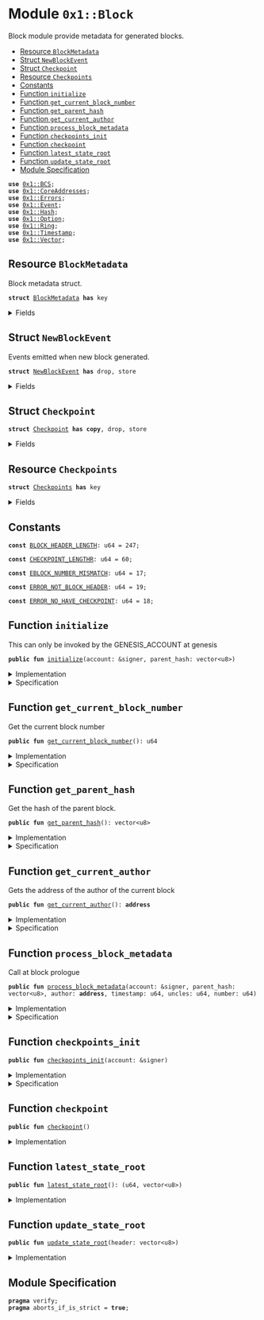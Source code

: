 
<a name="0x1_Block"></a>

# Module `0x1::Block`

Block module provide metadata for generated blocks.


-  [Resource `BlockMetadata`](#0x1_Block_BlockMetadata)
-  [Struct `NewBlockEvent`](#0x1_Block_NewBlockEvent)
-  [Struct `Checkpoint`](#0x1_Block_Checkpoint)
-  [Resource `Checkpoints`](#0x1_Block_Checkpoints)
-  [Constants](#@Constants_0)
-  [Function `initialize`](#0x1_Block_initialize)
-  [Function `get_current_block_number`](#0x1_Block_get_current_block_number)
-  [Function `get_parent_hash`](#0x1_Block_get_parent_hash)
-  [Function `get_current_author`](#0x1_Block_get_current_author)
-  [Function `process_block_metadata`](#0x1_Block_process_block_metadata)
-  [Function `checkpoints_init`](#0x1_Block_checkpoints_init)
-  [Function `checkpoint`](#0x1_Block_checkpoint)
-  [Function `latest_state_root`](#0x1_Block_latest_state_root)
-  [Function `update_state_root`](#0x1_Block_update_state_root)
-  [Module Specification](#@Module_Specification_1)


<pre><code><b>use</b> <a href="BCS.md#0x1_BCS">0x1::BCS</a>;
<b>use</b> <a href="CoreAddresses.md#0x1_CoreAddresses">0x1::CoreAddresses</a>;
<b>use</b> <a href="Errors.md#0x1_Errors">0x1::Errors</a>;
<b>use</b> <a href="Event.md#0x1_Event">0x1::Event</a>;
<b>use</b> <a href="Hash.md#0x1_Hash">0x1::Hash</a>;
<b>use</b> <a href="Option.md#0x1_Option">0x1::Option</a>;
<b>use</b> <a href="Ring.md#0x1_Ring">0x1::Ring</a>;
<b>use</b> <a href="Timestamp.md#0x1_Timestamp">0x1::Timestamp</a>;
<b>use</b> <a href="Vector.md#0x1_Vector">0x1::Vector</a>;
</code></pre>



<a name="0x1_Block_BlockMetadata"></a>

## Resource `BlockMetadata`

Block metadata struct.


<pre><code><b>struct</b> <a href="Block.md#0x1_Block_BlockMetadata">BlockMetadata</a> <b>has</b> key
</code></pre>



<details>
<summary>Fields</summary>


<dl>
<dt>
<code>number: u64</code>
</dt>
<dd>
 number of the current block
</dd>
<dt>
<code>parent_hash: vector&lt;u8&gt;</code>
</dt>
<dd>
 Hash of the parent block.
</dd>
<dt>
<code>author: <b>address</b></code>
</dt>
<dd>
 Author of the current block.
</dd>
<dt>
<code>uncles: u64</code>
</dt>
<dd>
 number of uncles.
</dd>
<dt>
<code>new_block_events: <a href="Event.md#0x1_Event_EventHandle">Event::EventHandle</a>&lt;<a href="Block.md#0x1_Block_NewBlockEvent">Block::NewBlockEvent</a>&gt;</code>
</dt>
<dd>
 Handle of events when new blocks are emitted
</dd>
</dl>


</details>

<a name="0x1_Block_NewBlockEvent"></a>

## Struct `NewBlockEvent`

Events emitted when new block generated.


<pre><code><b>struct</b> <a href="Block.md#0x1_Block_NewBlockEvent">NewBlockEvent</a> <b>has</b> drop, store
</code></pre>



<details>
<summary>Fields</summary>


<dl>
<dt>
<code>number: u64</code>
</dt>
<dd>

</dd>
<dt>
<code>author: <b>address</b></code>
</dt>
<dd>

</dd>
<dt>
<code>timestamp: u64</code>
</dt>
<dd>

</dd>
<dt>
<code>uncles: u64</code>
</dt>
<dd>

</dd>
</dl>


</details>

<a name="0x1_Block_Checkpoint"></a>

## Struct `Checkpoint`



<pre><code><b>struct</b> <a href="Block.md#0x1_Block_Checkpoint">Checkpoint</a> <b>has</b> <b>copy</b>, drop, store
</code></pre>



<details>
<summary>Fields</summary>


<dl>
<dt>
<code>block_number: u64</code>
</dt>
<dd>

</dd>
<dt>
<code>block_hash: vector&lt;u8&gt;</code>
</dt>
<dd>

</dd>
<dt>
<code>state_root: <a href="Option.md#0x1_Option_Option">Option::Option</a>&lt;vector&lt;u8&gt;&gt;</code>
</dt>
<dd>

</dd>
</dl>


</details>

<a name="0x1_Block_Checkpoints"></a>

## Resource `Checkpoints`



<pre><code><b>struct</b> <a href="Block.md#0x1_Block_Checkpoints">Checkpoints</a> <b>has</b> key
</code></pre>



<details>
<summary>Fields</summary>


<dl>
<dt>
<code>checkpoints: <a href="Ring.md#0x1_Ring_Ring">Ring::Ring</a>&lt;<a href="Block.md#0x1_Block_Checkpoint">Block::Checkpoint</a>&gt;</code>
</dt>
<dd>

</dd>
<dt>
<code>index: u64</code>
</dt>
<dd>

</dd>
</dl>


</details>

<a name="@Constants_0"></a>

## Constants


<a name="0x1_Block_BLOCK_HEADER_LENGTH"></a>



<pre><code><b>const</b> <a href="Block.md#0x1_Block_BLOCK_HEADER_LENGTH">BLOCK_HEADER_LENGTH</a>: u64 = 247;
</code></pre>



<a name="0x1_Block_CHECKPOINT_LENGTHR"></a>



<pre><code><b>const</b> <a href="Block.md#0x1_Block_CHECKPOINT_LENGTHR">CHECKPOINT_LENGTHR</a>: u64 = 60;
</code></pre>



<a name="0x1_Block_EBLOCK_NUMBER_MISMATCH"></a>



<pre><code><b>const</b> <a href="Block.md#0x1_Block_EBLOCK_NUMBER_MISMATCH">EBLOCK_NUMBER_MISMATCH</a>: u64 = 17;
</code></pre>



<a name="0x1_Block_ERROR_NOT_BLOCK_HEADER"></a>



<pre><code><b>const</b> <a href="Block.md#0x1_Block_ERROR_NOT_BLOCK_HEADER">ERROR_NOT_BLOCK_HEADER</a>: u64 = 19;
</code></pre>



<a name="0x1_Block_ERROR_NO_HAVE_CHECKPOINT"></a>



<pre><code><b>const</b> <a href="Block.md#0x1_Block_ERROR_NO_HAVE_CHECKPOINT">ERROR_NO_HAVE_CHECKPOINT</a>: u64 = 18;
</code></pre>



<a name="0x1_Block_initialize"></a>

## Function `initialize`

This can only be invoked by the GENESIS_ACCOUNT at genesis


<pre><code><b>public</b> <b>fun</b> <a href="Block.md#0x1_Block_initialize">initialize</a>(account: &signer, parent_hash: vector&lt;u8&gt;)
</code></pre>



<details>
<summary>Implementation</summary>


<pre><code><b>public</b> <b>fun</b> <a href="Block.md#0x1_Block_initialize">initialize</a>(account: &signer, parent_hash: vector&lt;u8&gt;) {
    <a href="Timestamp.md#0x1_Timestamp_assert_genesis">Timestamp::assert_genesis</a>();
    <a href="CoreAddresses.md#0x1_CoreAddresses_assert_genesis_address">CoreAddresses::assert_genesis_address</a>(account);

    <b>move_to</b>&lt;<a href="Block.md#0x1_Block_BlockMetadata">BlockMetadata</a>&gt;(
        account,
        <a href="Block.md#0x1_Block_BlockMetadata">BlockMetadata</a> {
            number: 0,
            parent_hash: parent_hash,
            author: <a href="CoreAddresses.md#0x1_CoreAddresses_GENESIS_ADDRESS">CoreAddresses::GENESIS_ADDRESS</a>(),
            uncles: 0,
            new_block_events: <a href="Event.md#0x1_Event_new_event_handle">Event::new_event_handle</a>&lt;<a href="Block.md#0x1_Block_NewBlockEvent">Self::NewBlockEvent</a>&gt;(account),
        });
}
</code></pre>



</details>

<details>
<summary>Specification</summary>



<pre><code><b>aborts_if</b> !<a href="Timestamp.md#0x1_Timestamp_is_genesis">Timestamp::is_genesis</a>();
<b>aborts_if</b> <a href="Signer.md#0x1_Signer_address_of">Signer::address_of</a>(account) != <a href="CoreAddresses.md#0x1_CoreAddresses_GENESIS_ADDRESS">CoreAddresses::GENESIS_ADDRESS</a>();
<b>aborts_if</b> <b>exists</b>&lt;<a href="Block.md#0x1_Block_BlockMetadata">BlockMetadata</a>&gt;(<a href="Signer.md#0x1_Signer_address_of">Signer::address_of</a>(account));
</code></pre>



</details>

<a name="0x1_Block_get_current_block_number"></a>

## Function `get_current_block_number`

Get the current block number


<pre><code><b>public</b> <b>fun</b> <a href="Block.md#0x1_Block_get_current_block_number">get_current_block_number</a>(): u64
</code></pre>



<details>
<summary>Implementation</summary>


<pre><code><b>public</b> <b>fun</b> <a href="Block.md#0x1_Block_get_current_block_number">get_current_block_number</a>(): u64 <b>acquires</b> <a href="Block.md#0x1_Block_BlockMetadata">BlockMetadata</a> {
  <b>borrow_global</b>&lt;<a href="Block.md#0x1_Block_BlockMetadata">BlockMetadata</a>&gt;(<a href="CoreAddresses.md#0x1_CoreAddresses_GENESIS_ADDRESS">CoreAddresses::GENESIS_ADDRESS</a>()).number
}
</code></pre>



</details>

<details>
<summary>Specification</summary>



<pre><code><b>aborts_if</b> !<b>exists</b>&lt;<a href="Block.md#0x1_Block_BlockMetadata">BlockMetadata</a>&gt;(<a href="CoreAddresses.md#0x1_CoreAddresses_GENESIS_ADDRESS">CoreAddresses::GENESIS_ADDRESS</a>());
</code></pre>



</details>

<a name="0x1_Block_get_parent_hash"></a>

## Function `get_parent_hash`

Get the hash of the parent block.


<pre><code><b>public</b> <b>fun</b> <a href="Block.md#0x1_Block_get_parent_hash">get_parent_hash</a>(): vector&lt;u8&gt;
</code></pre>



<details>
<summary>Implementation</summary>


<pre><code><b>public</b> <b>fun</b> <a href="Block.md#0x1_Block_get_parent_hash">get_parent_hash</a>(): vector&lt;u8&gt; <b>acquires</b> <a href="Block.md#0x1_Block_BlockMetadata">BlockMetadata</a> {
  *&<b>borrow_global</b>&lt;<a href="Block.md#0x1_Block_BlockMetadata">BlockMetadata</a>&gt;(<a href="CoreAddresses.md#0x1_CoreAddresses_GENESIS_ADDRESS">CoreAddresses::GENESIS_ADDRESS</a>()).parent_hash
}
</code></pre>



</details>

<details>
<summary>Specification</summary>



<pre><code><b>aborts_if</b> !<b>exists</b>&lt;<a href="Block.md#0x1_Block_BlockMetadata">BlockMetadata</a>&gt;(<a href="CoreAddresses.md#0x1_CoreAddresses_GENESIS_ADDRESS">CoreAddresses::GENESIS_ADDRESS</a>());
</code></pre>



</details>

<a name="0x1_Block_get_current_author"></a>

## Function `get_current_author`

Gets the address of the author of the current block


<pre><code><b>public</b> <b>fun</b> <a href="Block.md#0x1_Block_get_current_author">get_current_author</a>(): <b>address</b>
</code></pre>



<details>
<summary>Implementation</summary>


<pre><code><b>public</b> <b>fun</b> <a href="Block.md#0x1_Block_get_current_author">get_current_author</a>(): <b>address</b> <b>acquires</b> <a href="Block.md#0x1_Block_BlockMetadata">BlockMetadata</a> {
  <b>borrow_global</b>&lt;<a href="Block.md#0x1_Block_BlockMetadata">BlockMetadata</a>&gt;(<a href="CoreAddresses.md#0x1_CoreAddresses_GENESIS_ADDRESS">CoreAddresses::GENESIS_ADDRESS</a>()).author
}
</code></pre>



</details>

<details>
<summary>Specification</summary>



<pre><code><b>aborts_if</b> !<b>exists</b>&lt;<a href="Block.md#0x1_Block_BlockMetadata">BlockMetadata</a>&gt;(<a href="CoreAddresses.md#0x1_CoreAddresses_GENESIS_ADDRESS">CoreAddresses::GENESIS_ADDRESS</a>());
</code></pre>



</details>

<a name="0x1_Block_process_block_metadata"></a>

## Function `process_block_metadata`

Call at block prologue


<pre><code><b>public</b> <b>fun</b> <a href="Block.md#0x1_Block_process_block_metadata">process_block_metadata</a>(account: &signer, parent_hash: vector&lt;u8&gt;, author: <b>address</b>, timestamp: u64, uncles: u64, number: u64)
</code></pre>



<details>
<summary>Implementation</summary>


<pre><code><b>public</b> <b>fun</b> <a href="Block.md#0x1_Block_process_block_metadata">process_block_metadata</a>(account: &signer, parent_hash: vector&lt;u8&gt;,author: <b>address</b>, timestamp: u64, uncles:u64, number:u64) <b>acquires</b> <a href="Block.md#0x1_Block_BlockMetadata">BlockMetadata</a>{
    <a href="CoreAddresses.md#0x1_CoreAddresses_assert_genesis_address">CoreAddresses::assert_genesis_address</a>(account);

    <b>let</b> block_metadata_ref = <b>borrow_global_mut</b>&lt;<a href="Block.md#0x1_Block_BlockMetadata">BlockMetadata</a>&gt;(<a href="CoreAddresses.md#0x1_CoreAddresses_GENESIS_ADDRESS">CoreAddresses::GENESIS_ADDRESS</a>());
    <b>assert</b>!(number == (block_metadata_ref.number + 1), <a href="Errors.md#0x1_Errors_invalid_argument">Errors::invalid_argument</a>(<a href="Block.md#0x1_Block_EBLOCK_NUMBER_MISMATCH">EBLOCK_NUMBER_MISMATCH</a>));
    block_metadata_ref.number = number;
    block_metadata_ref.author= author;
    block_metadata_ref.parent_hash = parent_hash;
    block_metadata_ref.uncles = uncles;

    <a href="Event.md#0x1_Event_emit_event">Event::emit_event</a>&lt;<a href="Block.md#0x1_Block_NewBlockEvent">NewBlockEvent</a>&gt;(
      &<b>mut</b> block_metadata_ref.new_block_events,
      <a href="Block.md#0x1_Block_NewBlockEvent">NewBlockEvent</a> {
          number: number,
          author: author,
          timestamp: timestamp,
          uncles: uncles,
      }
    );
}
</code></pre>



</details>

<details>
<summary>Specification</summary>



<pre><code><b>aborts_if</b> <a href="Signer.md#0x1_Signer_address_of">Signer::address_of</a>(account) != <a href="CoreAddresses.md#0x1_CoreAddresses_GENESIS_ADDRESS">CoreAddresses::GENESIS_ADDRESS</a>();
<b>aborts_if</b> !<b>exists</b>&lt;<a href="Block.md#0x1_Block_BlockMetadata">BlockMetadata</a>&gt;(<a href="CoreAddresses.md#0x1_CoreAddresses_GENESIS_ADDRESS">CoreAddresses::GENESIS_ADDRESS</a>());
<b>aborts_if</b> number != <b>global</b>&lt;<a href="Block.md#0x1_Block_BlockMetadata">BlockMetadata</a>&gt;(<a href="CoreAddresses.md#0x1_CoreAddresses_GENESIS_ADDRESS">CoreAddresses::GENESIS_ADDRESS</a>()).number + 1;
</code></pre>




<a name="0x1_Block_AbortsIfBlockMetadataNotExist"></a>


<pre><code><b>schema</b> <a href="Block.md#0x1_Block_AbortsIfBlockMetadataNotExist">AbortsIfBlockMetadataNotExist</a> {
    <b>aborts_if</b> !<b>exists</b>&lt;<a href="Block.md#0x1_Block_BlockMetadata">BlockMetadata</a>&gt;(<a href="CoreAddresses.md#0x1_CoreAddresses_GENESIS_ADDRESS">CoreAddresses::GENESIS_ADDRESS</a>());
}
</code></pre>



</details>

<a name="0x1_Block_checkpoints_init"></a>

## Function `checkpoints_init`



<pre><code><b>public</b> <b>fun</b> <a href="Block.md#0x1_Block_checkpoints_init">checkpoints_init</a>(account: &signer)
</code></pre>



<details>
<summary>Implementation</summary>


<pre><code><b>public</b> <b>fun</b> <a href="Block.md#0x1_Block_checkpoints_init">checkpoints_init</a>(account: &signer){
    <b>let</b> checkpoints = <a href="Ring.md#0x1_Ring_create_with_capacity">Ring::create_with_capacity</a>&lt;<a href="Block.md#0x1_Block_Checkpoint">Checkpoint</a>&gt;(<a href="Block.md#0x1_Block_CHECKPOINT_LENGTHR">CHECKPOINT_LENGTHR</a>);
    <b>move_to</b>&lt;<a href="Block.md#0x1_Block_Checkpoints">Checkpoints</a>&gt;(
        account,
        <a href="Block.md#0x1_Block_Checkpoints">Checkpoints</a> {
           checkpoints  : checkpoints,
           index        : 0
    });
}
</code></pre>



</details>

<details>
<summary>Specification</summary>



<pre><code><b>aborts_if</b> <b>exists</b>&lt;<a href="Block.md#0x1_Block_Checkpoints">Checkpoints</a>&gt;(<a href="CoreAddresses.md#0x1_CoreAddresses_GENESIS_ADDRESS">CoreAddresses::GENESIS_ADDRESS</a>());
</code></pre>



</details>

<a name="0x1_Block_checkpoint"></a>

## Function `checkpoint`



<pre><code><b>public</b> <b>fun</b> <a href="Block.md#0x1_Block_checkpoint">checkpoint</a>()
</code></pre>



<details>
<summary>Implementation</summary>


<pre><code><b>public</b> <b>fun</b> <a href="Block.md#0x1_Block_checkpoint">checkpoint</a>() <b>acquires</b> <a href="Block.md#0x1_Block_BlockMetadata">BlockMetadata</a>, <a href="Block.md#0x1_Block_Checkpoints">Checkpoints</a>{
    <b>let</b> parent_block_number = <a href="Block.md#0x1_Block_get_current_block_number">get_current_block_number</a>() - 1;
    <b>let</b> parent_block_hash   = <a href="Block.md#0x1_Block_get_parent_hash">get_parent_hash</a>();

    <b>let</b> checkpoints = <b>borrow_global_mut</b>&lt;<a href="Block.md#0x1_Block_Checkpoints">Checkpoints</a>&gt;(<a href="CoreAddresses.md#0x1_CoreAddresses_GENESIS_ADDRESS">CoreAddresses::GENESIS_ADDRESS</a>());
    checkpoints.index = checkpoints.index + 1;

    <b>let</b> op_checkpoint = <a href="Ring.md#0x1_Ring_push">Ring::push</a>&lt;<a href="Block.md#0x1_Block_Checkpoint">Checkpoint</a>&gt;(&<b>mut</b> checkpoints.checkpoints, <a href="Block.md#0x1_Block_Checkpoint">Checkpoint</a> {
                                                            block_number: parent_block_number,
                                                            block_hash: parent_block_hash,
                                                            state_root: <a href="Option.md#0x1_Option_none">Option::none</a>&lt;vector&lt;u8&gt;&gt;(),
                                                        } );
    <b>if</b>(<a href="Option.md#0x1_Option_is_some">Option::is_some</a>(&op_checkpoint)){
        <a href="Option.md#0x1_Option_destroy_some">Option::destroy_some</a>(op_checkpoint);
    }<b>else</b>{
        <a href="Option.md#0x1_Option_destroy_none">Option::destroy_none</a>(op_checkpoint);
    }

}
</code></pre>



</details>

<a name="0x1_Block_latest_state_root"></a>

## Function `latest_state_root`



<pre><code><b>public</b> <b>fun</b> <a href="Block.md#0x1_Block_latest_state_root">latest_state_root</a>(): (u64, vector&lt;u8&gt;)
</code></pre>



<details>
<summary>Implementation</summary>


<pre><code><b>public</b> <b>fun</b> <a href="Block.md#0x1_Block_latest_state_root">latest_state_root</a>():(u64,vector&lt;u8&gt;) <b>acquires</b>  <a href="Block.md#0x1_Block_Checkpoints">Checkpoints</a>{
    <b>let</b> checkpoints = <b>borrow_global</b>&lt;<a href="Block.md#0x1_Block_Checkpoints">Checkpoints</a>&gt;(<a href="CoreAddresses.md#0x1_CoreAddresses_GENESIS_ADDRESS">CoreAddresses::GENESIS_ADDRESS</a>());
    <b>let</b> len = <a href="Ring.md#0x1_Ring_capacity">Ring::capacity</a>&lt;<a href="Block.md#0x1_Block_Checkpoint">Checkpoint</a>&gt;(&checkpoints.checkpoints);
    <b>let</b> i = checkpoints.index ;

    <b>if</b>( i &lt; len - 1){
        <b>let</b> j = 0;
        <b>while</b>(j &lt;= i){
            <b>let</b> op_checkpoint = <a href="Ring.md#0x1_Ring_borrow">Ring::borrow</a>(&checkpoints.checkpoints, j);
            <b>if</b>( <a href="Option.md#0x1_Option_is_some">Option::is_some</a>(op_checkpoint) && <a href="Option.md#0x1_Option_is_some">Option::is_some</a>(&<a href="Option.md#0x1_Option_borrow">Option::borrow</a>(op_checkpoint).state_root) ) {
                <b>return</b> (<a href="Option.md#0x1_Option_borrow">Option::borrow</a>(op_checkpoint).block_number, *&<a href="Option.md#0x1_Option_borrow">Option::borrow</a>(op_checkpoint).block_hash)
            };
            j = j + 1;
        };
    }<b>else</b>{
        <b>let</b> j = i - ( len - 1);
        <b>while</b>( j &lt; i ){
            <b>let</b> op_checkpoint = <a href="Ring.md#0x1_Ring_borrow">Ring::borrow</a>(&checkpoints.checkpoints, j);
            <b>if</b>( <a href="Option.md#0x1_Option_is_some">Option::is_some</a>(op_checkpoint) && <a href="Option.md#0x1_Option_is_some">Option::is_some</a>(&<a href="Option.md#0x1_Option_borrow">Option::borrow</a>(op_checkpoint).state_root) ) {
                <b>return</b> (<a href="Option.md#0x1_Option_borrow">Option::borrow</a>(op_checkpoint).block_number, *&<a href="Option.md#0x1_Option_borrow">Option::borrow</a>(op_checkpoint).block_hash)
            };
            j = j + 1;
        };
    };

    <b>abort</b> <a href="Errors.md#0x1_Errors_invalid_state">Errors::invalid_state</a>(<a href="Block.md#0x1_Block_ERROR_NO_HAVE_CHECKPOINT">ERROR_NO_HAVE_CHECKPOINT</a>)
}
</code></pre>



</details>

<a name="0x1_Block_update_state_root"></a>

## Function `update_state_root`



<pre><code><b>public</b> <b>fun</b> <a href="Block.md#0x1_Block_update_state_root">update_state_root</a>(header: vector&lt;u8&gt;)
</code></pre>



<details>
<summary>Implementation</summary>


<pre><code><b>public</b> <b>fun</b> <a href="Block.md#0x1_Block_update_state_root">update_state_root</a>(header: vector&lt;u8&gt;)<b>acquires</b>  <a href="Block.md#0x1_Block_Checkpoints">Checkpoints</a> {
    //header = x"20b82a2c11f2df62bf87c2933d0281e5fe47ea94d5f0049eec1485b682df29529abf17ac7d79010000000000000000000000000000000000000000000000000001002043609d52fdf8e4a253c62dfe127d33c77e1fb4afdefb306d46ec42e21b9103ae20414343554d554c41544f525f504c414345484f4c4445525f48415348000000002061125a3ab755b993d72accfea741f8537104db8e022098154f3a66d5c23e828d00000000000000000000000000000000000000000000000000000000000000000000000000b1ec37207564db97ee270a6c1f2f73fbf517dc0777a6119b7460b7eae2890d1ce504537b010000000000000000";
    <b>let</b> prefix = b"STARCOIN::BlockHeader";
    <b>let</b> prefix = <a href="Hash.md#0x1_Hash_sha3_256">Hash::sha3_256</a>(prefix);


    <b>let</b> (_parent_hash,new_offset) = <a href="BCS.md#0x1_BCS_deserialize_bytes">BCS::deserialize_bytes</a>(&header,0);
    <b>let</b> (_timestamp,new_offset) = <a href="BCS.md#0x1_BCS_deserialize_u64">BCS::deserialize_u64</a>(&header,new_offset);
    <b>let</b> (number,new_offset) = <a href="BCS.md#0x1_BCS_deserialize_u64">BCS::deserialize_u64</a>(&header,new_offset);
    <b>let</b> (_author,new_offset) = <a href="BCS.md#0x1_BCS_deserialize_address">BCS::deserialize_address</a>(&header,new_offset);
    <b>let</b> (_author_auth_key,new_offset) = <a href="BCS.md#0x1_BCS_deserialize_option_bytes_vector">BCS::deserialize_option_bytes_vector</a>(&header,new_offset);
    <b>let</b> (_txn_accumulator_root,new_offset) = <a href="BCS.md#0x1_BCS_deserialize_bytes">BCS::deserialize_bytes</a>(&header,new_offset);
    <b>let</b> (_block_accumulator_root,new_offset) = <a href="BCS.md#0x1_BCS_deserialize_bytes">BCS::deserialize_bytes</a>(&header,new_offset);
    <b>let</b> (state_root,new_offset) = <a href="BCS.md#0x1_BCS_deserialize_bytes">BCS::deserialize_bytes</a>(&header,new_offset);
    <b>let</b> (_gas_used,new_offset) = <a href="BCS.md#0x1_BCS_deserialize_u64">BCS::deserialize_u64</a>(&header,new_offset);
    <b>let</b> (_difficultyfirst,new_offset) = <a href="BCS.md#0x1_BCS_deserialize_u128">BCS::deserialize_u128</a>(&header,new_offset);
    <b>let</b> (_difficultylast,new_offset) = <a href="BCS.md#0x1_BCS_deserialize_u128">BCS::deserialize_u128</a>(&header,new_offset);
    <b>let</b> (_body_hash,new_offset) = <a href="BCS.md#0x1_BCS_deserialize_bytes">BCS::deserialize_bytes</a>(&header,new_offset);
    <b>let</b> (_chain_id,new_offset) = <a href="BCS.md#0x1_BCS_deserialize_u8">BCS::deserialize_u8</a>(&header,new_offset);
    <b>let</b> (_nonce,new_offset) = <a href="BCS.md#0x1_BCS_deserialize_u32">BCS::deserialize_u32</a>(&header,new_offset);
    <b>let</b> (_extra1,new_offset) = <a href="BCS.md#0x1_BCS_deserialize_u8">BCS::deserialize_u8</a>(&header,new_offset);
    <b>let</b> (_extra2,new_offset) = <a href="BCS.md#0x1_BCS_deserialize_u8">BCS::deserialize_u8</a>(&header,new_offset);
    <b>let</b> (_extra3,new_offset) = <a href="BCS.md#0x1_BCS_deserialize_u8">BCS::deserialize_u8</a>(&header,new_offset);
    <b>let</b> (_extra4,_new_offset) = <a href="BCS.md#0x1_BCS_deserialize_u8">BCS::deserialize_u8</a>(&header,new_offset);

    <a href="Vector.md#0x1_Vector_append">Vector::append</a>(&<b>mut</b> prefix,header);
    <b>let</b> block_hash = <a href="Hash.md#0x1_Hash_sha3_256">Hash::sha3_256</a>(prefix);
    <b>let</b> checkpoints = <b>borrow_global_mut</b>&lt;<a href="Block.md#0x1_Block_Checkpoints">Checkpoints</a>&gt;(<a href="CoreAddresses.md#0x1_CoreAddresses_GENESIS_ADDRESS">CoreAddresses::GENESIS_ADDRESS</a>());
    <b>let</b> len = <a href="Ring.md#0x1_Ring_capacity">Ring::capacity</a>&lt;<a href="Block.md#0x1_Block_Checkpoint">Checkpoint</a>&gt;(&checkpoints.checkpoints);
    <b>let</b> i = checkpoints.index ;

    <b>if</b>( i &lt; len - 1){
        <b>let</b> j = 0;
        <b>while</b>(j &lt;= i){
            <b>let</b> op_checkpoint = <a href="Ring.md#0x1_Ring_borrow_mut">Ring::borrow_mut</a>(&<b>mut</b> checkpoints.checkpoints, j);
            <b>if</b>( <a href="Option.md#0x1_Option_is_some">Option::is_some</a>(op_checkpoint) && &<a href="Option.md#0x1_Option_borrow">Option::borrow</a>(op_checkpoint).block_hash == &block_hash) {
                <a href="Option.md#0x1_Option_borrow_mut">Option::borrow_mut</a>&lt;<a href="Block.md#0x1_Block_Checkpoint">Checkpoint</a>&gt;(op_checkpoint).block_number = number ;
                *<a href="Option.md#0x1_Option_borrow_mut">Option::borrow_mut</a>(&<b>mut</b> <a href="Option.md#0x1_Option_borrow_mut">Option::borrow_mut</a>&lt;<a href="Block.md#0x1_Block_Checkpoint">Checkpoint</a>&gt;(op_checkpoint).state_root )= state_root;
                <b>break</b>
            };
            j = j + 1;
        };
    }<b>else</b>{
        <b>let</b> j = i - ( len - 1);
        <b>while</b>( j &lt; i ){
            <b>let</b> op_checkpoint = <a href="Ring.md#0x1_Ring_borrow_mut">Ring::borrow_mut</a>(&<b>mut</b> checkpoints.checkpoints, j);
            <b>if</b>( <a href="Option.md#0x1_Option_is_some">Option::is_some</a>(op_checkpoint) && &<a href="Option.md#0x1_Option_borrow">Option::borrow</a>(op_checkpoint).block_hash == &block_hash) {
                <a href="Option.md#0x1_Option_borrow_mut">Option::borrow_mut</a>&lt;<a href="Block.md#0x1_Block_Checkpoint">Checkpoint</a>&gt;(op_checkpoint).block_number = number ;
                *<a href="Option.md#0x1_Option_borrow_mut">Option::borrow_mut</a>(&<b>mut</b> <a href="Option.md#0x1_Option_borrow_mut">Option::borrow_mut</a>&lt;<a href="Block.md#0x1_Block_Checkpoint">Checkpoint</a>&gt;(op_checkpoint).state_root )= state_root;
                <b>break</b>
            };
            j = j + 1;
        };
    };

    <b>abort</b> <a href="Errors.md#0x1_Errors_invalid_state">Errors::invalid_state</a>(<a href="Block.md#0x1_Block_ERROR_NO_HAVE_CHECKPOINT">ERROR_NO_HAVE_CHECKPOINT</a>)
}
</code></pre>



</details>

<a name="@Module_Specification_1"></a>

## Module Specification



<pre><code><b>pragma</b> verify;
<b>pragma</b> aborts_if_is_strict = <b>true</b>;
</code></pre>
